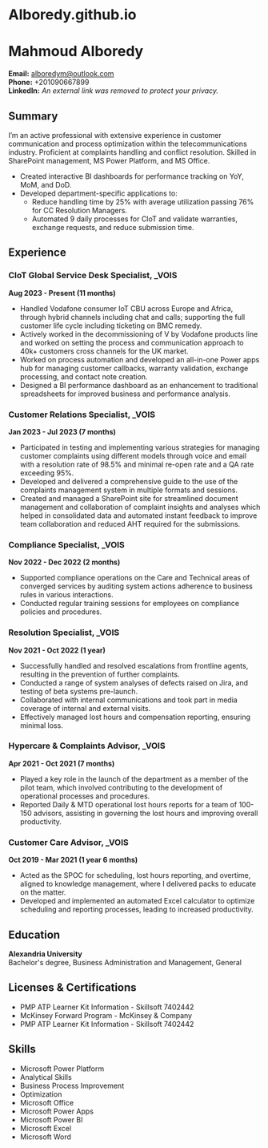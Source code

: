 # Alboredy.github.io


# Mahmoud Alboredy

**Email:** alboredym@outlook.com  
**Phone:** +201090667899  
**LinkedIn:** *An external link was removed to protect your privacy.*

## Summary
I’m an active professional with extensive experience in customer communication and process optimization within the telecommunications industry. Proficient at complaints handling and conflict resolution. Skilled in SharePoint management, MS Power Platform, and MS Office.
- Created interactive BI dashboards for performance tracking on YoY, MoM, and DoD.
- Developed department-specific applications to:
  - Reduce handling time by 25% with average utilization passing 76% for CC Resolution Managers.
  - Automated 9 daily processes for CIoT and validate warranties, exchange requests, and reduce submission time.

## Experience

### CIoT Global Service Desk Specialist, _VOIS
**Aug 2023 - Present (11 months)**
- Handled Vodafone consumer IoT CBU across Europe and Africa, through hybrid channels including chat and calls; supporting the full customer life cycle including ticketing on BMC remedy.
- Actively worked in the decommissioning of V by Vodafone products line and worked on setting the process and communication approach to 40k+ customers cross channels for the UK market.
- Worked on process automation and developed an all-in-one Power apps hub for managing customer callbacks, warranty validation, exchange processing, and contact note creation.
- Designed a BI performance dashboard as an enhancement to traditional spreadsheets for improved business and performance analysis.

### Customer Relations Specialist, _VOIS
**Jan 2023 - Jul 2023 (7 months)**
- Participated in testing and implementing various strategies for managing customer complaints using different models through voice and email with a resolution rate of 98.5% and minimal re-open rate and a QA rate exceeding 95%.
- Developed and delivered a comprehensive guide to the use of the complaints management system in multiple formats and sessions.
- Created and managed a SharePoint site for streamlined document management and collaboration of complaint insights and analyses which helped in consolidated data and automated instant feedback to improve team collaboration and reduced AHT required for the submissions.

### Compliance Specialist, _VOIS
**Nov 2022 - Dec 2022 (2 months)**
- Supported compliance operations on the Care and Technical areas of converged services by auditing system actions adherence to business rules in various interactions.
- Conducted regular training sessions for employees on compliance policies and procedures.

### Resolution Specialist, _VOIS
**Nov 2021 - Oct 2022 (1 year)**
- Successfully handled and resolved escalations from frontline agents, resulting in the prevention of further complaints.
- Conducted a range of system analyses of defects raised on Jira, and testing of beta systems pre-launch.
- Collaborated with internal communications and took part in media coverage of internal and external visits.
- Effectively managed lost hours and compensation reporting, ensuring minimal loss.

### Hypercare & Complaints Advisor, _VOIS
**Apr 2021 - Oct 2021 (7 months)**
- Played a key role in the launch of the department as a member of the pilot team, which involved contributing to the development of operational processes and procedures.
- Reported Daily & MTD operational lost hours reports for a team of 100-150 advisors, assisting in governing the lost hours and improving overall productivity.

### Customer Care Advisor, _VOIS
**Oct 2019 - Mar 2021 (1 year 6 months)**
- Acted as the SPOC for scheduling, lost hours reporting, and overtime, aligned to knowledge management, where I delivered packs to educate on the matter.
- Developed and implemented an automated Excel calculator to optimize scheduling and reporting processes, leading to increased productivity.

## Education
**Alexandria University**  
Bachelor's degree, Business Administration and Management, General

## Licenses & Certifications
- PMP ATP Learner Kit Information - Skillsoft 7402442
- McKinsey Forward Program - McKinsey & Company
- PMP ATP Learner Kit Information - Skillsoft 7402442

## Skills
- Microsoft Power Platform
- Analytical Skills
- Business Process Improvement
- Optimization
- Microsoft Office
- Microsoft Power Apps
- Microsoft Power BI
- Microsoft Excel
- Microsoft Word
